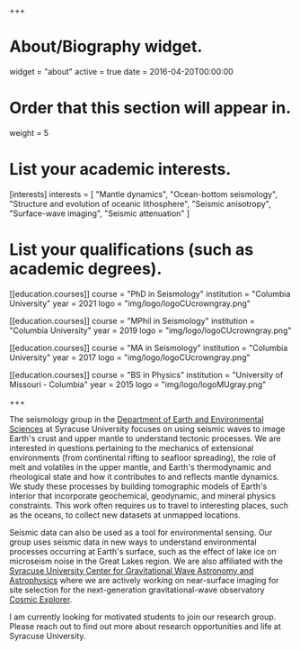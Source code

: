 +++
# About/Biography widget.
widget = "about"
active = true
date = 2016-04-20T00:00:00

# Order that this section will appear in.
weight = 5

# List your academic interests.
[interests]
  interests = [
    "Mantle dynamics",
    "Ocean-bottom seismology",
    "Structure and evolution of oceanic lithosphere",
    "Seismic anisotropy",
    "Surface-wave imaging",
    "Seismic attenuation"
  ]

# List your qualifications (such as academic degrees).
[[education.courses]]
  course = "PhD in Seismology"
  institution = "Columbia University"
  year = 2021
  logo = "img/logo/logoCUcrowngray.png"

[[education.courses]]
  course = "MPhil in Seismology"
  institution = "Columbia University"
  year = 2019
  logo = "img/logo/logoCUcrowngray.png"

[[education.courses]]
  course = "MA in Seismology"
  institution = "Columbia University"
  year = 2017
  logo = "img/logo/logoCUcrowngray.png"

[[education.courses]]
  course = "BS in Physics"
  institution = "University of Missouri - Columbia"
  year = 2015
  logo = "img/logo/logoMUgray.png"

+++

<!-- # About -->

The seismology group in the [Department of Earth and Environmental Sciences](https://thecollege.syr.edu/earth-sciences-department/) at Syracuse University focuses on using seismic waves to image Earth's crust and upper mantle to understand tectonic processes. We are interested in questions pertaining to the mechanics of extensional environments (from continental rifting to seafloor spreading), the role of melt and volatiles in the upper mantle, and Earth's thermodynamic and rheological state and how it contributes to and reflects mantle dynamics. We study these processes by building tomographic models of Earth's interior that incorporate geochemical, geodynamic, and mineral physics constraints. This work often requires us to travel to interesting places, such as the oceans, to collect new datasets at unmapped locations.

Seismic data can also be used as a tool for environmental sensing. Our group uses seismic data in new ways to understand environmental processes occurring at Earth's surface, such as the effect of lake ice on microseism noise in the Great Lakes region. We are also affiliated with the [Syracuse University Center for Gravitational Wave Astronomy and Astrophysics](https://gravitationalwaves.syracuse.edu/) where we are actively working on near-surface imaging for site selection for the next-generation gravitational-wave observatory [Cosmic Explorer](https://cosmicexplorer.org/).

I am currently looking for motivated students to join our research group. Please reach out to find out more about research opportunities and life at Syracuse University.

<!-- I also have an interest in using [data visualization and sonification](#outreach) as a tool for science communication and outreach. -->

